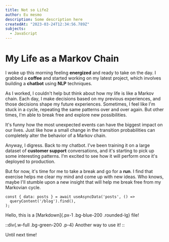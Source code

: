 ```yaml
---
title: Not so Life2
author: Eu mesmo
description: Some description here
createdAt: "2023-03-24T12:34:56.789Z"
subjects:
  - JavaScript
---
```


# My Life as a Markov Chain

I woke up this morning feeling **energized** and ready to take on the day. I grabbed a **coffee** and started working on my latest project, which involves building a **chatbot** using **NLP** techniques. 

As I worked, I couldn't help but think about how my life is like a Markov chain. Each day, I make decisions based on my previous experiences, and those decisions shape my future experiences. Sometimes, I feel like I'm stuck in a cycle, repeating the same patterns over and over again. But other times, I'm able to break free and explore new possibilities.

It's funny how the most unexpected events can have the biggest impact on our lives. Just like how a small change in the transition probabilities can completely alter the behavior of a Markov chain. 

Anyway, I digress. Back to my chatbot. I've been training it on a large dataset of **customer support** conversations, and it's starting to pick up some interesting patterns. I'm excited to see how it will perform once it's deployed to production.

But for now, it's time for me to take a break and go for a **run**. I find that exercise helps me clear my mind and come up with new ideas. Who knows, maybe I'll stumble upon a new insight that will help me break free from my Markovian cycle. 

```
const { data: posts } = await useAsyncData('posts', () =>
  queryContent('/blog').find(),
);

```

Hello, this is a [Markdown]{.px-1 .bg-blue-200 .rounded-lg} file!

::div{.w-full .bg-green-200 .p-4}
Another way to use it!
::

Until next time!
